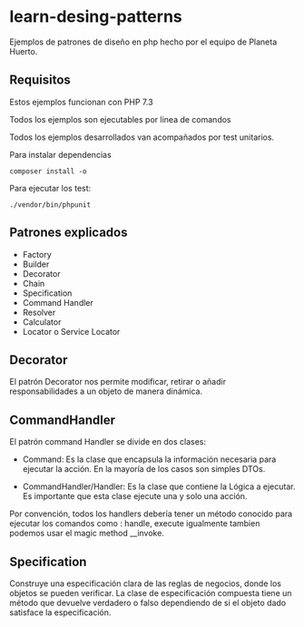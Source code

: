 # learn-desing-patterns
Ejemplos de patrones de diseño en php hecho por el equipo de Planeta Huerto.

Requisitos
-------
Estos ejemplos funcionan con PHP 7.3

Todos los ejemplos son ejecutables por linea de comandos

Todos los ejemplos desarrollados van acompañados por test unitarios.

Para instalar dependencias

```
composer install -o
```

Para ejecutar los test:

```
./vendor/bin/phpunit
```

Patrones explicados
-----
* Factory
* Builder
* Decorator
* Chain
* Specification
* Command Handler
* Resolver
* Calculator
* Locator o Service Locator


Decorator
-----

El patrón Decorator nos permite modificar, retirar o añadir responsabilidades a un objeto de manera dinámica.

CommandHandler
-----

El patrón command Handler se divide en dos clases: 

* Command: Es la clase que encapsula la información necesaria para ejecutar la acción. En la mayoría de los casos son simples DTOs.

* CommandHandler/Handler: Es la clase que contiene la Lógica a ejecutar. Es importante que esta clase ejecute una y solo una acción.

Por convención, todos los handlers debería tener un método conocido para ejecutar los comandos como : handle, execute igualmente tambien podemos usar el magic method __invoke.


Specification
-----

Construye una especificación clara de las reglas de negocios, donde los objetos se pueden verificar. La clase de especificación compuesta tiene un método que devuelve verdadero o falso dependiendo de si el objeto dado satisface la especificación.



